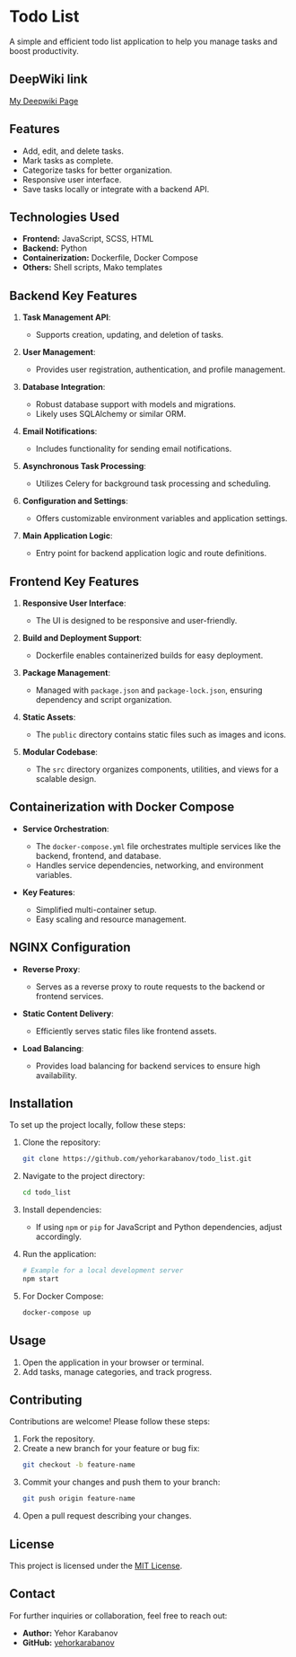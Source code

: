 # Todo List

A simple and efficient todo list application to help you manage tasks and boost productivity.

## DeepWiki link
[My Deepwiki Page](https://deepwiki.com/yehorkarabanov/todo_list)

## Features

- Add, edit, and delete tasks.
- Mark tasks as complete.
- Categorize tasks for better organization.
- Responsive user interface.
- Save tasks locally or integrate with a backend API.

## Technologies Used

- **Frontend:** JavaScript, SCSS, HTML
- **Backend:** Python
- **Containerization:** Dockerfile, Docker Compose
- **Others:** Shell scripts, Mako templates

## Backend Key Features

1. **Task Management API**:
   - Supports creation, updating, and deletion of tasks.

2. **User Management**:
   - Provides user registration, authentication, and profile management.

3. **Database Integration**:
   - Robust database support with models and migrations.
   - Likely uses SQLAlchemy or similar ORM.

4. **Email Notifications**:
   - Includes functionality for sending email notifications.

5. **Asynchronous Task Processing**:
   - Utilizes Celery for background task processing and scheduling.

6. **Configuration and Settings**:
   - Offers customizable environment variables and application settings.

7. **Main Application Logic**:
   - Entry point for backend application logic and route definitions.

## Frontend Key Features

1. **Responsive User Interface**:
   - The UI is designed to be responsive and user-friendly.

2. **Build and Deployment Support**:
   - Dockerfile enables containerized builds for easy deployment.

3. **Package Management**:
   - Managed with `package.json` and `package-lock.json`, ensuring dependency and script organization.

4. **Static Assets**:
   - The `public` directory contains static files such as images and icons.

5. **Modular Codebase**:
   - The `src` directory organizes components, utilities, and views for a scalable design.

## Containerization with Docker Compose

- **Service Orchestration**:
   - The `docker-compose.yml` file orchestrates multiple services like the backend, frontend, and database.
   - Handles service dependencies, networking, and environment variables.

- **Key Features**:
   - Simplified multi-container setup.
   - Easy scaling and resource management.

## NGINX Configuration

- **Reverse Proxy**:
   - Serves as a reverse proxy to route requests to the backend or frontend services.

- **Static Content Delivery**:
   - Efficiently serves static files like frontend assets.

- **Load Balancing**:
   - Provides load balancing for backend services to ensure high availability.

## Installation

To set up the project locally, follow these steps:

1. Clone the repository:
   ```bash
   git clone https://github.com/yehorkarabanov/todo_list.git
   ```
2. Navigate to the project directory:
   ```bash
   cd todo_list
   ```
3. Install dependencies:
   - If using `npm` or `pip` for JavaScript and Python dependencies, adjust accordingly.

4. Run the application:
   ```bash
   # Example for a local development server
   npm start
   ```

5. For Docker Compose:
   ```bash
   docker-compose up
   ```

## Usage

1. Open the application in your browser or terminal.
2. Add tasks, manage categories, and track progress.

## Contributing

Contributions are welcome! Please follow these steps:

1. Fork the repository.
2. Create a new branch for your feature or bug fix:
   ```bash
   git checkout -b feature-name
   ```
3. Commit your changes and push them to your branch:
   ```bash
   git push origin feature-name
   ```
4. Open a pull request describing your changes.

## License

This project is licensed under the [MIT License](LICENSE).

## Contact

For further inquiries or collaboration, feel free to reach out:

- **Author:** Yehor Karabanov
- **GitHub:** [yehorkarabanov](https://github.com/yehorkarabanov)
